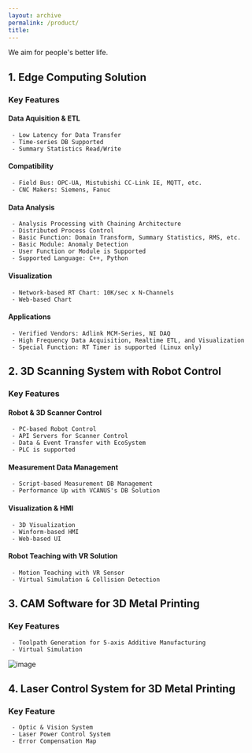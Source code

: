 ```yaml
---
layout: archive
permalink: /product/
title: 
---
```


We aim for people's better life.

## 1. Edge Computing Solution 

### Key Features
#### Data Aquisition & ETL
```
 - Low Latency for Data Transfer
 - Time-series DB Supported
 - Summary Statistics Read/Write
```
#### Compatibility
```
 - Field Bus: OPC-UA, Mistubishi CC-Link IE, MQTT, etc.
 - CNC Makers: Siemens, Fanuc
```
#### Data Analysis
```
 - Analysis Processing with Chaining Architecture
 - Distributed Process Control
 - Basic Function: Domain Transform, Summary Statistics, RMS, etc.
 - Basic Module: Anomaly Detection
 - User Function or Module is Supported
 - Supported Language: C++, Python
```
#### Visualization
```
 - Network-based RT Chart: 10K/sec x N-Channels
 - Web-based Chart
```
#### Applications
```
 - Verified Vendors: Adlink MCM-Series, NI DAQ
 - High Frequency Data Acquisition, Realtime ETL, and Visualization
 - Special Function: RT Timer is supported (Linux only)
```

## 2. 3D Scanning System with Robot Control
### Key Features
#### Robot & 3D Scanner Control
```
 - PC-based Robot Control
 - API Servers for Scanner Control
 - Data & Event Transfer with EcoSystem
 - PLC is supported
```
#### Measurement Data Management
```
 - Script-based Measurement DB Management
 - Performance Up with VCANUS's DB Solution
```
#### Visualization & HMI
```
 - 3D Visualization
 - Winform-based HMI
 - Web-based UI
```
#### Robot Teaching with VR Solution
```
 - Motion Teaching with VR Sensor
 - Virtual Simulation & Collision Detection
```

## 3. CAM Software for 3D Metal Printing
### Key Features
```
 - Toolpath Generation for 5-axis Additive Manufacturing
 - Virtual Simulation
```
![image](https://user-images.githubusercontent.com/44759045/94678230-2012ae80-0359-11eb-89e9-3b3b198e1107.png)

## 4. Laser Control System for 3D Metal Printing
### Key Feature
```
 - Optic & Vision System
 - Laser Power Control System
 - Error Compensation Map
```


